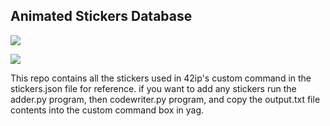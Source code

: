 ## Animated Stickers Database

![](https://avatars0.githubusercontent.com/u/68384732?s=200&v=4)

![](https://cdn.discordapp.com/emojis/862909078794534962.gif?v=1)

This repo contains all the stickers used in 42ip's custom command in the stickers.json file for reference. if you want to add any stickers run the adder.py program, then codewriter.py program, and copy the output.txt file contents into the custom command box in yag.